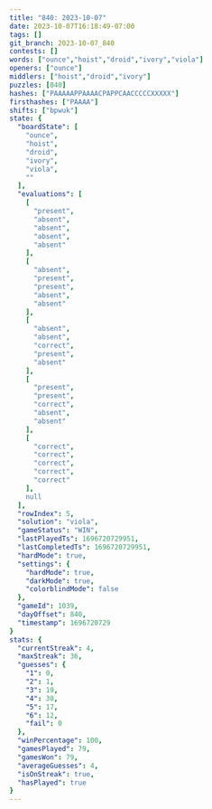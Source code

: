 ```yaml
---
title: "840: 2023-10-07"
date: 2023-10-07T16:18:49-07:00
tags: []
git_branch: 2023-10-07_840
contests: []
words: ["ounce","hoist","droid","ivory","viola"]
openers: ["ounce"]
middlers: ["hoist","droid","ivory"]
puzzles: [840]
hashes: ["PAAAAAPPAAAACPAPPCAACCCCCXXXXX"]
firsthashes: ["PAAAA"]
shifts: ["bpwuk"]
state: {
  "boardState": [
    "ounce",
    "hoist",
    "droid",
    "ivory",
    "viola",
    ""
  ],
  "evaluations": [
    [
      "present",
      "absent",
      "absent",
      "absent",
      "absent"
    ],
    [
      "absent",
      "present",
      "present",
      "absent",
      "absent"
    ],
    [
      "absent",
      "absent",
      "correct",
      "present",
      "absent"
    ],
    [
      "present",
      "present",
      "correct",
      "absent",
      "absent"
    ],
    [
      "correct",
      "correct",
      "correct",
      "correct",
      "correct"
    ],
    null
  ],
  "rowIndex": 5,
  "solution": "viola",
  "gameStatus": "WIN",
  "lastPlayedTs": 1696720729951,
  "lastCompletedTs": 1696720729951,
  "hardMode": true,
  "settings": {
    "hardMode": true,
    "darkMode": true,
    "colorblindMode": false
  },
  "gameId": 1039,
  "dayOffset": 840,
  "timestamp": 1696720729
}
stats: {
  "currentStreak": 4,
  "maxStreak": 36,
  "guesses": {
    "1": 0,
    "2": 1,
    "3": 19,
    "4": 30,
    "5": 17,
    "6": 12,
    "fail": 0
  },
  "winPercentage": 100,
  "gamesPlayed": 79,
  "gamesWon": 79,
  "averageGuesses": 4,
  "isOnStreak": true,
  "hasPlayed": true
}
---
```

<!-- more -->
